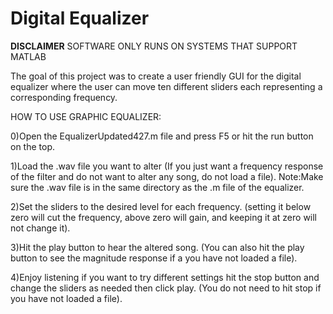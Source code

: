 # Digital Equalizer

**DISCLAIMER**
SOFTWARE ONLY RUNS ON SYSTEMS THAT SUPPORT MATLAB

The goal of this project was to create a user friendly GUI for the digital equalizer where the user can move ten different sliders each representing a corresponding frequency.

HOW TO USE GRAPHIC EQUALIZER:

0)Open the EqualizerUpdated427.m file and press F5 or hit the run button on the top.

1)Load the .wav file you want to alter (If you just want a frequency response of the filter and do not want to alter any song, do not load a file).
Note:Make sure the .wav file is in the same directory as the .m file of the equalizer.

2)Set the sliders to the desired level for each frequency. (setting it below zero will cut the frequency, above zero will gain, and keeping it at zero will not change it).

3)Hit the play button to hear the altered song. (You can also hit the play button to see the magnitude response if a you have not loaded a file).

4)Enjoy listening if you want to try different settings hit the stop button and change the sliders as needed then click play. (You do not need to hit stop if you have not loaded a file).

